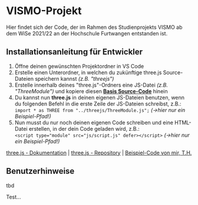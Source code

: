 # VISMO-Projekt
Hier findet sich der Code, der im Rahmen des Studienprojekts VISMO ab dem WiSe 2021/22 an der Hochschule Furtwangen entstanden ist.

## Installationsanleitung für Entwickler
1. Öffne deinen gewünschten Projektordner in VS Code
2. Erstelle einen Unterordner, in welchen du zukünftige three.js Source-Dateien speichern kannst *(z.B. "threejs")*
3. Erstelle innerhalb deines "three.js"-Ordners eine JS-Datei *(z.B. "ThreeModule")* und kopiere diesen [**Basis Source-Code**](https://raw.githubusercontent.com/mrdoob/three.js/dev/build/three.module.js) hinein
4. Du kannst nun **three.js** in deinen eigenen JS-Dateien benutzen, wenn du folgenden Befehl in die erste Zeile der JS-Dateien schreibst, z.B.: <br> ``` import * as THREE from "../threejs/ThreeModule.js"; ``` *(->hier nur ein Beispiel-Pfad!)*
5. Nun musst du nur noch deinen eigenen Code schreiben und eine HTML-Datei erstellen, in der dein Code geladen wird, z.B.: <br> ``` <script type="module" src="js/script.js" defer></script> ``` *(->hier nur ein Beispiel-Pfad!)*

[three.js - Dokumentation](https://threejs.org/docs/index.html#manual/en/introduction/Creating-a-scene) | [three.js - Repository](https://github.com/mrdoob/three.js/) | [Beispiel-Code von mir, T.H.](https://github.com/Tannenmeise/VISMO-Project)


## Benutzerhinweise
tbd

Test...

